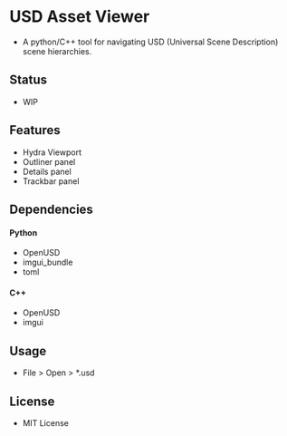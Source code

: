 # USD Asset Viewer
- A python/C++ tool for navigating USD (Universal Scene Description) scene hierarchies.

## Status
- WIP

## Features
- Hydra Viewport
- Outliner panel
- Details panel
- Trackbar panel

## Dependencies
#### Python
- OpenUSD
- imgui_bundle
- toml
#### C++
- OpenUSD
- imgui

## Usage
- File > Open > *.usd

## License
- MIT License
